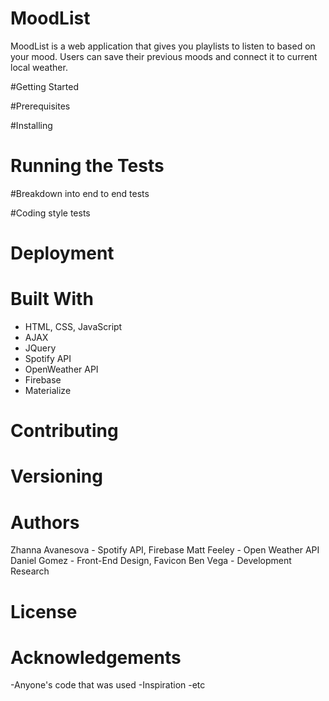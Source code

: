# MoodList
MoodList is a web application that gives you playlists to listen to based on your mood. Users can save their previous moods and connect it to current local weather.

#Getting Started

#Prerequisites

#Installing


# Running the Tests

#Breakdown into end to end tests

#Coding style tests

# Deployment


# Built With
- HTML, CSS, JavaScript
- AJAX
- JQuery
- Spotify API
- OpenWeather API
- Firebase
- Materialize

# Contributing


# Versioning


# Authors
Zhanna Avanesova - Spotify API, Firebase
Matt Feeley - Open Weather API
Daniel Gomez - Front-End Design, Favicon
Ben Vega - Development Research

# License


# Acknowledgements
-Anyone's code that was used
-Inspiration
-etc
